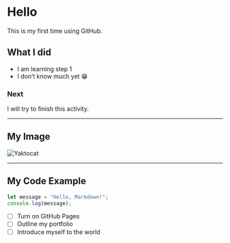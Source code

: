 # Hello  
This is my first time using GitHub.  

## What I did  
- I am learning step 1  
- I don’t know much yet 😁  

### Next  
I will try to finish this activity.  

---

## My Image  
![Yaktocat](https://octodex.github.com/images/yaktocat.png)  

---

## My Code Example  
```javascript
let message = "Hello, Markdown!";
console.log(message);
```

- [ ] Turn on GitHub Pages
- [ ] Outline my portfolio
- [ ] Introduce myself to the world
